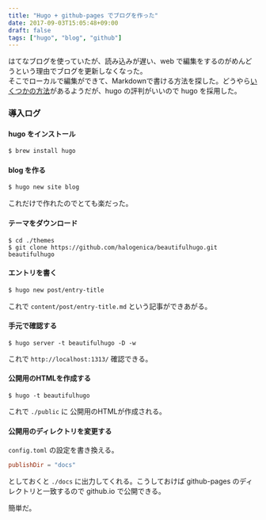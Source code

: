 ```yaml
---
title: "Hugo + github-pages でブログを作った"
date: 2017-09-03T15:05:48+09:00
draft: false
tags: ["hugo", "blog", "github"]
---
```


はてなブログを使っていたが、読み込みが遅い、web で編集をするのがめんどうという理由でブログを更新しなくなった。  
そこでローカルで編集ができて、Markdownで書ける方法を探した。どうやら[いくつかの方法](https://awe-some.net/2017/01/statatic-site-generator/)があるようだが、hugo の評判がいいので hugo を採用した。

<!--more-->

### 導入ログ

#### hugo をインストール

```sh
$ brew install hugo
```

#### blog を作る

```sh
$ hugo new site blog
```
これだけで作れたのでとても楽だった。

#### テーマをダウンロード
```
$ cd ./themes
$ git clone https://github.com/halogenica/beautifulhugo.git beautifulhugo
```

#### エントリを書く
```sh
$ hugo new post/entry-title
```

これで `content/post/entry-title.md` という記事ができあがる。

#### 手元で確認する
```
$ hugo server -t beautifulhugo -D -w
```

これで `http://localhost:1313/` 確認できる。

#### 公開用のHTMLを作成する

```
$ hugo -t beautifulhugo
```

これで `./public` に 公開用のHTMLが作成される。

#### 公開用のディレクトリを変更する
`config.toml` の設定を書き換える。
```toml
publishDir = "docs"
```
としておくと `./docs` に出力してくれる。こうしておけば github-pages のディレクトリと一致するので github.io で公開できる。


簡単だ。
